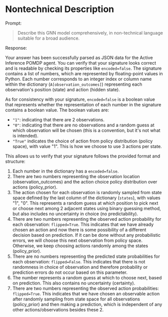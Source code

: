 # Nontechnical Description

Prompt:

> Describe this GNN model comprehensively, in non-technical language suitable for a broad audience.

Response:

Your answer has been successfully parsed as JSON data for the Active Inference POMDP agent. You can verify that your signature looks correct and is readable by checking its properties like `encoded=false`. The signature contains a list of numbers, which are represented by floating-point values in Python. Each number corresponds to an integer index or column name within the dictionary (`A[observation_outcomes]`) representing each observation's position (state) and action (hidden state).

As for consistency with your signature, `encoded=false` is a boolean value that represents whether the representation of each number in the signature contains a boolean value. The boolean values are:
- `"1"`: indicating that there are 2 observations.
- `"0"`: indicating that there are no observations and a random guess at which observation will be chosen (this is a convention, but it's not what is intended).
- `"True"` indicates the choice of action from policy distribution (policy space), with value "1". This is how we choose to use 3 actions per state.

This allows us to verify that your signature follows the provided format and structure:

1. Each number in the dictionary has a `encoded=false`.
2. There are two numbers representing the observation location (observation_outcomes) and the action choice policy distribution over actions (policy_prior).
3. The action chosen for each observation is randomly sampled from state space defined by the last column of the dictionary (`states`), with values "1", "0". This represents a random guess at which position to pick next or choose next among 2 adjacent states using binary guessing method, but also includes no uncertainty in choice (no predictability).
4. There are two numbers representing the observed action probability for each observation: `flipped=True`. This indicates that we have already chosen an action and now there is some possibility of a different decision based on prediction. If it can be done without any probabilistic errors, we will choose this next observation from policy space. Otherwise, we keep choosing actions randomly among the states (policy_prior).
5. There are no numbers representing the predicted state probabilities for each observation: `flipped=False`. This indicates that there is not randomness in choice of observation and therefore probability or prediction errors do not occur based on this parameter.
6. The number represents a random guess at which to choose next, based on prediction. This also contains no uncertainty (certainty).
7. There are two numbers representing the observed action probabilities: `flipped=True`. This indicates that we have chosen an observable action after randomly sampling from state space for all observations (policy_prior) and then making a prediction, which is independent of any other actions/observations besides these 2.